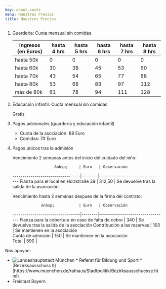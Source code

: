 ```yaml
---
key: about_costs
menu: Nuestros Precios
title: Nuestros Precios
---
```

1. Guardería: Cuota mensual sin comidas

   Ingresos (en Euros) | hasta 4 hrs | hasta 5 hrs | hasta 6 hrs | hasta 7 hrs | hasta 8 hrs 
   ---------------|---------------|---------------|---------------|---------------|---------------
   hasta 50k        | 0             | 0             | 0             | 0             | 0
   hasta 60k        | 30            | 38            | 45            | 53            | 60
   hasta 70k        | 43            | 54            | 65            | 77            | 88
   hasta 80k        | 53            | 68            | 83            | 97            | 112
   más de 80k       | 61            | 78            | 94            | 111           | 128

2. Educación infantil: Cuota mensual sin comidas
 
   Gratis

3. Pagos adicionales (guardería y educación infantil)

   * Cuota de la asociación: 88 Euro
   * Comidas: 70 Euro

4. Pagos únicos tras la admisión

   Vencimiento 2 semanas antes del inicio del cuidado del niño:

                          &nbsp;     | Euro   | Observación                        
   ----------------------------------|--------|----------------------------------
   Fianza para el local en Holzstraße 39               | 312,50 | Se devuelve tras la salida de la asociación

   Vencimiento hasta 2 semanas despues de la firma del contrato:

                    &nbsp;           | Euro   | Observación                        
   ----------------------------------|--------|----------------------------------
   Fianza para la cobertura en caso de falta de cobro | 340    | Se devuelve tras la salida de la asociación 
   Contribución a las reservas       | 100    | Se mantienen en la asociación      
   Cuota de admisión                    | 150    | Se mantienen en la asociación      
   Total                            | 590    |  &nbsp;                                


Nos apoyan:

* <img src="img/landeshauptstadt_muenchen.gif" alt="Landeshauptstadt München"/>
  * Referat für Bildung und Sport
  * [Bezirksausschuss II](https://www.muenchen.de/rathaus/Stadtpolitik/Bezirksausschuesse.html)
* Freistaat Bayern.